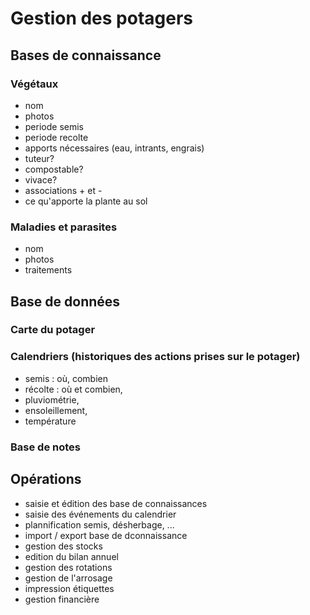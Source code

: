 # Gestion des potagers

## Bases de connaissance

### Végétaux

- nom
- photos
- periode semis
- periode recolte
- apports nécessaires (eau, intrants, engrais)
- tuteur?
- compostable?
- vivace?
- associations + et -
- ce qu'apporte la plante au sol

### Maladies et parasites

- nom
- photos
- traitements

## Base de données

### Carte du potager

### Calendriers (historiques des actions prises sur le potager)

- semis : où, combien
- récolte : où et combien,
- pluviométrie,
- ensoleillement,
- température

### Base de notes

## Opérations

- saisie et édition des base de connaissances
- saisie des événements du calendrier
- plannification semis, désherbage, ...
- import / export base de dconnaissance
- gestion des stocks
- edition du bilan annuel
- gestion des rotations
- gestion de l'arrosage
- impression étiquettes
- gestion financière